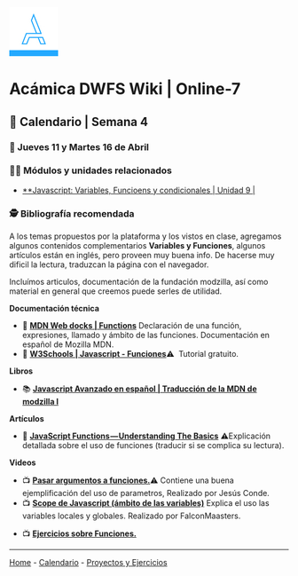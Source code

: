 <img src="/assets/acamica.jpg">

# Acámica DWFS Wiki | Online-7

## 📅 Calendario | Semana 4

### 🔴 Jueves 11 y Martes 16 de Abril


### 👩‍💻 Módulos y unidades relacionados

* [**Javascript: Variables, Funcioens y condicionales | Unidad 9 |](https://www.acamica.com/cursos/380/javascript-variables)

### 🕵️ Bibliografía recomendada

A los temas propuestos por la plataforma y los vistos en clase, agregamos algunos contenidos complementarios **Variables y Funciones**, algunos artículos están en inglés, pero proveen muy buena info. De hacerse muy dificil la lectura, traduzcan la página con el navegador.

Incluímos articulos, documentación de la fundación modzilla, así como material en general que creemos puede serles de utilidad.

**Documentación técnica**

* 📄&nbsp;[**MDN Web docks | Functions**](https://developer.mozilla.org/es/docs/Web/JavaScript/Guide/Funciones)&nbsp;Declaración de una función, expresiones, llamado y ámbito de las funciones. Documentación en español de Mozilla MDN.
* 📄&nbsp;[**W3Schools | Javascript - Funciones**](https://www.w3schools.com/js/js_functions.asp)⚠️&nbsp; Tutorial gratuito.

**Libros**

* 📚&nbsp;[**Javascript Avanzado en español  | Traducción de la MDN de modzilla l**](../libros/javascript-avanzado-en-espanol.pdf)&nbsp;

**Artículos** 

* 📄&nbsp;[**JavaScript Functions — Understanding The Basics**](https://codeburst.io/javascript-functions-understanding-the-basics-207dbf42ed99)&nbsp;⚠️Explicación detallada sobre el uso de funciones (traducir si se complica su lectura).

**Videos**

* 📺&nbsp;[**Pasar argumentos a funciones.**](https://www.youtube.com/watch?v=I5sKiMMSAuk)</a>⚠️&nbsp;Contiene una buena ejemplificación del uso de parametros, Realizado por Jesús Conde.
* 📺&nbsp;[**Scope de Javascript (ámbito de las variables)**](https://www.youtube.com/watch?v=IaPnElNbnQg)&nbsp;Explica el uso las variables locales y globales. Realizado por FalconMaasters.

<!--
#### 🏋 Ejercicios

*  -->

* 📺&nbsp;[**Ejercicios sobre Funciones.**](https://aprendemosjavascript.blogspot.com/2016/02/ejercicios-sobre-funciones.html)
----

[Home](/readme.md) - [Calendario](/semanas/calendario.md) - [Proyectos y Ejercicios](/proyectos-y-ejercicios.md)
